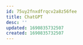 ```yaml
---
id: 75uy2fnxdfrqcv2a8z56fee
title: ChatGPT
desc: ''
updated: 1690835732507
created: 1690835732507
---
```

